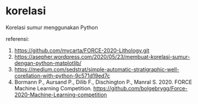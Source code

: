 # korelasi

Korelasi sumur menggunakan Python


referensi: <br />
1. https://github.com/mycarta/FORCE-2020-Lithology.git <br />
2. https://asepher.wordpress.com/2020/05/23/membuat-korelasi-sumur-dengan-python-matplotlib/ <br />
3. https://medium.com/sedstrat/simple-automatic-stratigraphic-well-corellation-with-python-9c571d19ed7c <br />
4. Bormann P., Aursand P., Dilib F., Dischington P., Manral S. 2020. FORCE Machine Learning Competition. https://github.com/bolgebrygg/Force-2020-Machine-Learning-competition

